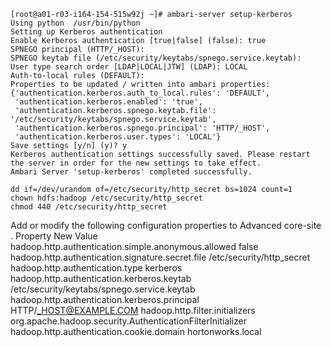 

```
[root@a01-r03-i164-154-515w92j ~]# ambari-server setup-kerberos
Using python  /usr/bin/python
Setting up Kerberos authentication
Enable Kerberos authentication [true|false] (false): true
SPNEGO principal (HTTP/_HOST): 
SPNEGO keytab file (/etc/security/keytabs/spnego.service.keytab): 
User type search order [LDAP|LOCAL|JTW] (LDAP): LOCAL
Auth-to-local rules (DEFAULT): 
Properties to be updated / written into ambari properties:
{'authentication.kerberos.auth_to_local.rules': 'DEFAULT',
 'authentication.kerberos.enabled': 'true',
 'authentication.kerberos.spnego.keytab.file': '/etc/security/keytabs/spnego.service.keytab',
 'authentication.kerberos.spnego.principal': 'HTTP/_HOST',
 'authentication.kerberos.user.types': 'LOCAL'}
Save settings [y/n] (y)? y
Kerberos authentication settings successfully saved. Please restart the server in order for the new settings to take effect.
Ambari Server 'setup-kerberos' completed successfully.
```







```
dd if=/dev/urandom of=/etc/security/http_secret bs=1024 count=1
chown hdfs:hadoop /etc/security/http_secret
chmod 440 /etc/security/http_secret
```



Add or modify the following configuration properties to Advanced core-site .
Property New Value
hadoop.http.authentication.simple.anonymous.allowed false
hadoop.http.authentication.signature.secret.file /etc/security/http_secret
hadoop.http.authentication.type kerberos
hadoop.http.authentication.kerberos.keytab /etc/security/keytabs/spnego.service.keytab
hadoop.http.authentication.kerberos.principal HTTP/_HOST@EXAMPLE.COM
hadoop.http.filter.initializers org.apache.hadoop.security.AuthenticationFilterInitializer
hadoop.http.authentication.cookie.domain hortonworks.local 